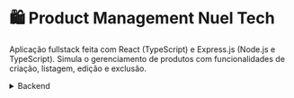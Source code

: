 # 🛍️ Product Management Nuel Tech
Aplicação fullstack feita com React (TypeScript) e Express.js (Node.js e TypeScript). Simula o gerenciamento de produtos com funcionalidades de criação, listagem, edição e exclusão.

<details>
<summary>Backend</summary>

### 📦 Instalação

### 1. Clone o repositório

```bash
git clone https://github.com/JOAO-LEE/product_management_nueltech.git
cd seu-repo
```

### 2. Instale as dependências

```bash
npm install
```

### 3. 🐋 Executando com Docker

Com o docker-compose:

1. Crie um arquivo .env dentro da pasta backend com o conteúdo:

```env
MYSQL_ROOT_PASSWORD=rootpassword
MYSQL_DATABASE=store
MYSQL_USER=appuser
MYSQL_PASSWORD=apppassword
DATABASE_URL="mysql://appuser:apppassword@localhost:3306/store"
PORT=8080
```

2. Rode o docker-compose:

```bash
docker-compose up -d
```

Isso iniciará um container MySQL com as credenciais fornecidas.

Com o Dockerfile:

1. Crie um Dockerfile com o seguinte conteúdo:

```Dockerfile

FROM mysql:8.0

ENV MYSQL_ROOT_PASSWORD=rootpassword
ENV MYSQL_DATABASE=store
ENV MYSQL_USER=appuser
ENV MYSQL_PASSWORD=apppassword

EXPOSE 3306
VOLUME ["/var/lib/mysql"]

CMD ["mysqld"]

```

2. Rode os seguintes comandos:

```bash
docker build -t mysql-custom .
docker run -d -p 3306:3306 --name mysql-db mysql-custom
```

### 4. 🛠️ Configuração do Banco

Na pasta backend, execute:

```bash
npx prisma migrate dev
npx prisma db seed
```
</details>